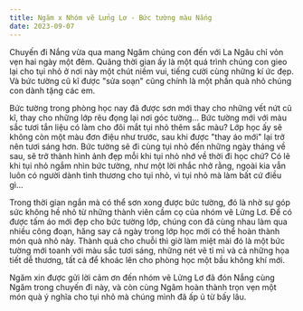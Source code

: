 ```yaml
---
title: Ngăm x Nhóm vẽ Lửng Lơ - Bức tường màu Nắng
date: 2023-09-07
---
```


Chuyến đi Nắng vừa qua mang Ngăm chúng con đến với La Ngâu chỉ vỏn vẹn hai ngày một đêm. Quãng thời gian ấy là một quá trình chúng con gieo lại cho tụi nhỏ ở nơi này một chút niềm vui, tiếng cười cùng những kí ức đẹp. Và bức tường cũ kĩ được "sửa soạn" cũng chính là một phần quà nhỏ chúng con dành tặng các em.

Bức tường trong phòng học nay đã được sơn mới thay cho những vết nứt cũ kĩ, thay cho những lớp rêu đọng lại nơi góc tường... Bức tường mới với màu sắc tươi tắn liệu có làm cho đôi mắt tụi nhỏ thêm sắc màu? Lớp học ấy sẽ không còn một màu đơn điệu như trước, sau khi được "thay áo mới" lại trở nên tươi sáng hơn. Bức tường sẽ đi cùng tụi nhỏ đến những ngày tháng về sau, sẽ trở thành hình ảnh đẹp mỗi khi tụi nhỏ nhớ về thời đi học chứ? Có lẽ khi tụi nhỏ ngắm nhìn bức tường, như một lời nhắc nhở rằng, ngoài kia vẫn luôn có người dành tình thương cho tụi nhỏ, vì tụi nhỏ mà làm bất cứ điều gì...

Trong thời gian ngắn mà có thể sơn xong được bức tường, đó là nhờ sự góp sức không hề nhỏ từ những thành viên cầm cọ của nhóm vẽ Lửng Lơ. Để có được tấm áo mới đẹp cho bức tường lớp, chúng con đã cùng nhau làm qua nhiều công đoạn, hăng say cả ngày trong lớp học mới có thể hoàn thành món quà nhỏ này. Thành quả cho chuỗi thì giờ làm miệt mài đó là một bức tường mới toanh với màu sắc tươi sáng, những nét vẽ tỉ mỉ và cả những họa tiết dễ thương, tất cả để khoác lên cho phòng học một bầu không khí mới.

Ngăm xin được gửi lời cảm ơn đến nhóm vẽ Lửng Lơ đã đón Nắng cùng Ngăm trong chuyến đi này, và còn cùng Ngăm hoàn thành trọn vẹn một món quà ý nghĩa cho tụi nhỏ mà chúng mình đã ấp ủ từ bấy lâu. 
